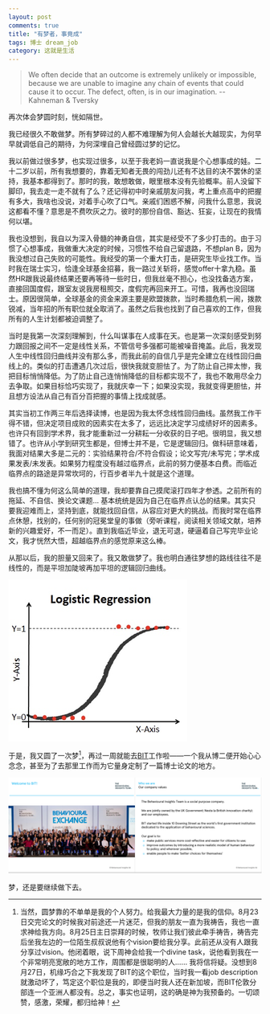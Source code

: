 ```yaml
---
layout: post
comments: true
title: "有梦者，事竟成"
tags: 博士 dream_job
category: 这就是生活
---
```


> We often decide that an outcome is extremely unlikely or impossible, because we are unable to imagine any chain of events that could cause it to occur. The defect, often, is in our imagination. -- Kahneman & Tversky

再次体会梦圆时刻，恍如隔世。

我已经很久不敢做梦。所有梦碎过的人都不难理解为何人会越长大越现实，为何早早就调低自己的期待，为何深埋自己曾经圆过梦的记忆。

我以前做过很多梦，也实现过很多，以至于我老妈一直说我是个心想事成的娃。二十二岁以前，所有我想要的，靠着无知者无畏的闯劲儿还有不达目的决不罢休的坚持，我基本都得到了。那时的我，敢想敢做，眼里根本没有先验概率。前人没留下脚印，我去走一走不就有了么？还记得初中时亲戚朋友问我，考上重点高中的把握有多大，我啥也没说，对着手心吹了口气。亲戚们困惑不解，问我什么意思，我说这都看不懂？意思是不费吹灰之力。彼时的那份自信、豁达、狂妄，让现在的我情何以堪。

我也没想到，我自以为深入骨髓的神勇自信，其实是经受不了多少打击的。由于习惯了心想事成，我做重大决定的时候，习惯性不给自己留退路，不想plan B，因为我没想过自己失败的可能性。我经受的第一个重大打击，是研究生毕业找工作。当时我在瑞士实习，恰逢全球基金招募，我一路过关斩将，感觉offer十拿九稳。虽然HR跟我说最终结果还要再等待一些时日，但我丝毫不担心，也没找备选方案，直接回国度假，跟室友说我房租照交，度假完再回来开工。可惜，我再也没回瑞士。原因很简单，全球基金的资金来源主要是欧盟拨款，当时希腊危机一闹，拨款锐减，当年招的所有职位就全取消了。虽然之后我也找到了自己喜欢的工作，但我所有的人生计划都被迫调整了。

当时是我第一次深刻理解到，什么叫谋事在人成事在天。也是第一次深刻感受到努力跟回报之间不一定是线性关系，不管信号多强都可能被噪音掩盖。此后，我发现人生中线性回归曲线并没有那么多，而我此前的自信几乎是完全建立在线性回归曲线上的。类似的打击遭遇几次过后，很快我就变胆怯了。为了防止自己摔太惨，我把目标悄悄降低。为了防止自己连悄悄降低的目标都实现不了，我也不敢用尽全力去争取。如果目标恰巧实现了，我就庆幸一下；如果没实现，我就变得更胆怯，并且想方设法从自己有百分百把握的事情上找成就感。

其实当初工作两三年后选择读博，也是因为我太怀念线性回归曲线。虽然我工作干得不错，但决定项目成败的因素实在太多了，远远比决定学习成绩好坏的因素多。也许只有回到学术界，我才能重新过一分耕耘一分收获的日子吧。很明显，我又想错了。也许从小学到研究生都是，但博士并不是，它是逻辑回归。做科研意味着，我面对结果大多是二元的：实验结果符合/不符合假设；论文写完/未写完；学术成果发表/未发表。如果努力程度没有越过临界点，此前的努力便基本白费。而临近临界点的路途是异常坎坷的，行百步者半九十就是这个道理。 

我也搞不懂为何这么简单的道理，我却要靠自己摸爬滚打四年才参透。之前所有的拖延、不自信、换论文课题... 基本统统是因为自己在临界点认怂的结果。其实只要我迎难而上，坚持到底，就能找回自信，从容应对更大的挑战。而我时常在临界点休憩，找别的，任何别的冠冕堂皇的事做（旁听课程，阅读相关领域文献，培养新的兴趣爱好，不一而足）。直到我临近毕业，退无可退，硬逼着自己写完毕业论文，我才恍然大悟，超越临界点的感觉原来这么棒。

从那以后，我的胆量又回来了。我又敢做梦了。我也明白通往梦想的路线往往不是线性的，而是平坦加陡坡再加平坦的逻辑回归曲线。

![投入产出比](/images/logistic_regression.jpg)

于是，我又圆了一次梦[^1]，再过一周就能去[BIT](https://bi.team)工作啦——一个我从博二便开始心心念念，甚至为了去那里工作而为它量身定制了一篇博士论文的地方。

![BIT](/images/BIT_intro.jpg)

梦，还是要继续做下去。

[^1]: 当然，圆梦靠的不单单是我的个人努力。给我最大力量的是我的信仰。8月23日交完论文的时候我对前途还一片迷茫，但我的朋友一直为我祷告，我也一直求神给我方向。8月25日主日崇拜的时候，牧师让我们彼此牵手祷告，祷告完后坐我左边的一位陌生叔叔说他有个vision要给我分享。此前还从没有人跟我分享过vision。他闭着眼，说下周神会给我一个divine task，说他看到我在一个非常明亮宽敞的地方工作，周围都是很聪明的人…… 我将信将疑。没想到8月27日，机缘巧合之下我发现了BIT的这个职位，当时我一看job description就激动坏了，笃定这个职位是我的，即便当时我人还在新加坡，而BIT伦敦分部连一个亚洲人都没有。总之，事实也证明，这的确是神为我预备的。一切颂赞，感激，荣耀，都归给神！






















